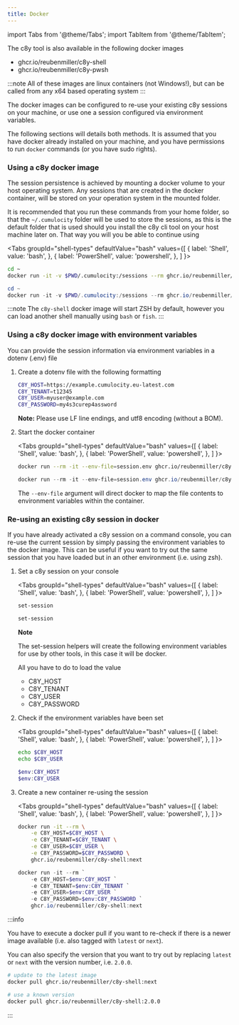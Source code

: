 ```yaml
---
title: Docker
---
```


import Tabs from '@theme/Tabs';
import TabItem from '@theme/TabItem';

The c8y tool is also available in the following docker images

* ghcr.io/reubenmiller/c8y-shell
* ghcr.io/reubenmiller/c8y-pwsh

:::note
All of these images are linux containers (not Windows!), but can be called from any x64 based operating system
:::

The docker images can be configured to re-use your existing c8y sessions on your machine, or use one a session configured via environment variables.

The following sections will details both methods. It is assumed that you have docker already installed on your machine, and you have permissions to run `docker` commands (or you have sudo rights).

### Using a c8y docker image

The session persistence is achieved by mounting a docker volume to your host operating system. Any sessions that are created in the docker container, will be stored on your operation system in the mounted folder.

It is recommended that you run these commands from your home folder, so that the `~/.cumulocity` folder will be used to store the sessions, as this is the default folder that is used should you install the c8y cli tool on your host machine later on. That way you will you be able to continue using 


<Tabs
  groupId="shell-types"
  defaultValue="bash"
  values={[
    { label: 'Shell', value: 'bash', },
    { label: 'PowerShell', value: 'powershell', },
  ]
}>
<TabItem value="bash">

```bash
cd ~
docker run -it -v $PWD/.cumulocity:/sessions --rm ghcr.io/reubenmiller/c8y-shell:next
```

</TabItem>
<TabItem value="powershell">

```powershell
cd ~
docker run -it -v $PWD/.cumulocity:/sessions --rm ghcr.io/reubenmiller/c8y-pwsh:next
```

</TabItem>
</Tabs>

:::note
The `c8y-shell` docker image will start ZSH by default, however you can load another shell manually using `bash` or `fish`.
:::


### Using a c8y docker image with environment variables

You can provide the session information via environment variables in a dotenv (.env) file

1. Create a dotenv file with the following formatting

    ```bash title="file: session.env"
    C8Y_HOST=https://example.cumulocity.eu-latest.com
    C8Y_TENANT=t12345
    C8Y_USER=myuser@example.com
    C8Y_PASSWORD=my4s3curep4assword
    ```

    **Note:** Please use LF line endings, and utf8 encoding (without a BOM).

2. Start the docker container

    <Tabs
    groupId="shell-types"
    defaultValue="bash"
    values={[
        { label: 'Shell', value: 'bash', },
        { label: 'PowerShell', value: 'powershell', },
    ]
    }>
    <TabItem value="bash">

    ```bash
    docker run --rm -it --env-file=session.env ghcr.io/reubenmiller/c8y-shell:next
    ```

    </TabItem>
    <TabItem value="powershell">

    ```powershell
    docker run --rm -it --env-file=session.env ghcr.io/reubenmiller/c8y-shell:next
    ```

    </TabItem>
    </Tabs>

    The `--env-file` argument will direct docker to map the file contents to environment variables within the container.

### Re-using an existing c8y session in docker

If you have already activated a c8y session on a command console, you can re-use the current session by simply passing the environment variables to the docker image. This can be useful if you want to try out the same session that you have loaded but in an other environment (i.e. using zsh).


1. Set a c8y session on your console

    <Tabs
    groupId="shell-types"
    defaultValue="bash"
    values={[
        { label: 'Shell', value: 'bash', },
        { label: 'PowerShell', value: 'powershell', },
    ]
    }>
    <TabItem value="bash">

    ```bash
    set-session
    ```

    </TabItem>
    <TabItem value="powershell">

    ```powershell
    set-session
    ```

    </TabItem>
    </Tabs>

    **Note**

    The set-session helpers will create the following environment variables for use by other tools, in this case it will be docker.

    All you have to do to load the value

    * C8Y_HOST
    * C8Y_TENANT
    * C8Y_USER
    * C8Y_PASSWORD

2. Check if the environment variables have been set

    <Tabs
    groupId="shell-types"
    defaultValue="bash"
    values={[
        { label: 'Shell', value: 'bash', },
        { label: 'PowerShell', value: 'powershell', },
    ]
    }>
    <TabItem value="bash">

    ```bash
    echo $C8Y_HOST
    echo $C8Y_USER
    ```

    </TabItem>
    <TabItem value="powershell">

    ```powershell
    $env:C8Y_HOST
    $env:C8Y_USER
    ```

    </TabItem>
    </Tabs>


3. Create a new container re-using the session

    <Tabs
    groupId="shell-types"
    defaultValue="bash"
    values={[
        { label: 'Shell', value: 'bash', },
        { label: 'PowerShell', value: 'powershell', },
    ]
    }>
    <TabItem value="bash">

    ```bash
    docker run -it --rm \
        -e C8Y_HOST=$C8Y_HOST \
        -e C8Y_TENANT=$C8Y_TENANT \
        -e C8Y_USER=$C8Y_USER \
        -e C8Y_PASSWORD=$C8Y_PASSWORD \
        ghcr.io/reubenmiller/c8y-shell:next
    ```

    </TabItem>
    <TabItem value="powershell">

    ```powershell
    docker run -it --rm `
        -e C8Y_HOST=$env:C8Y_HOST `
        -e C8Y_TENANT=$env:C8Y_TENANT `
        -e C8Y_USER=$env:C8Y_USER `
        -e C8Y_PASSWORD=$env:C8Y_PASSWORD `
        ghcr.io/reubenmiller/c8y-shell:next
    ```

    </TabItem>
    </Tabs>


:::info

You have to execute a docker pull if you want to re-check if there is a newer image available (i.e. also tagged with `latest` or `next`). 

You can also specify the version that you want to try out by replacing `latest` or `next` with the version number, i.e. `2.0.0`.

```bash
# update to the latest image
docker pull ghcr.io/reubenmiller/c8y-shell:next

# use a known version
docker pull ghcr.io/reubenmiller/c8y-shell:2.0.0
```
:::
